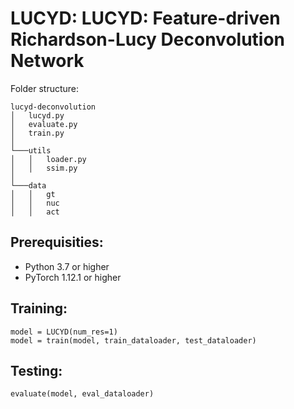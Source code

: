 # LUCYD: LUCYD: Feature-driven Richardson-Lucy Deconvolution Network

Folder structure:

```
lucyd-deconvolution
│   lucyd.py
│   evaluate.py
│   train.py
│
└───utils
│   │   loader.py
│   │   ssim.py
│
└───data
│   │   gt
│   │   nuc
│   │   act
```

## Prerequisities:
* Python 3.7 or higher
* PyTorch 1.12.1 or higher

## Training:
```
model = LUCYD(num_res=1)
model = train(model, train_dataloader, test_dataloader)
```

## Testing:
```
evaluate(model, eval_dataloader)
```
